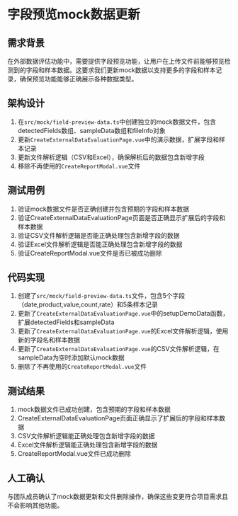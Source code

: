 # 字段预览mock数据更新

## 需求背景
在外部数据评估功能中，需要提供字段预览功能，让用户在上传文件前能够预览检测到的字段和样本数据。这要求我们更新mock数据以支持更多的字段和样本记录，确保预览功能能够正确展示各种数据类型。

## 架构设计
1. 在`src/mock/field-preview-data.ts`中创建独立的mock数据文件，包含detectedFields数组、sampleData数组和fileInfo对象
2. 更新`CreateExternalDataEvaluationPage.vue`中的演示数据，扩展字段和样本记录
3. 更新文件解析逻辑（CSV和Excel），确保解析后的数据包含新增字段
4. 移除不再使用的`CreateReportModal.vue`文件

## 测试用例
1. 验证mock数据文件是否正确创建并包含预期的字段和样本数据
2. 验证CreateExternalDataEvaluationPage页面是否正确显示扩展后的字段和样本数据
3. 验证CSV文件解析逻辑是否能正确处理包含新增字段的数据
4. 验证Excel文件解析逻辑是否能正确处理包含新增字段的数据
5. 验证CreateReportModal.vue文件是否已被成功删除

## 代码实现
1. 创建了`src/mock/field-preview-data.ts`文件，包含5个字段（date,product,value,count,rate）和5条样本记录
2. 更新了`CreateExternalDataEvaluationPage.vue`中的setupDemoData函数，扩展detectedFields和sampleData
3. 更新了`CreateExternalDataEvaluationPage.vue`的Excel文件解析逻辑，使用新的字段名和样本数据
4. 更新了`CreateExternalDataEvaluationPage.vue`的CSV文件解析逻辑，在sampleData为空时添加默认mock数据
5. 删除了不再使用的`CreateReportModal.vue`文件

## 测试结果
1. mock数据文件已成功创建，包含预期的字段和样本数据
2. CreateExternalDataEvaluationPage页面正确显示了扩展后的字段和样本数据
3. CSV文件解析逻辑能正确处理包含新增字段的数据
4. Excel文件解析逻辑能正确处理包含新增字段的数据
5. CreateReportModal.vue文件已成功删除

## 人工确认
与团队成员确认了mock数据更新和文件删除操作，确保这些变更符合项目需求且不会影响其他功能。